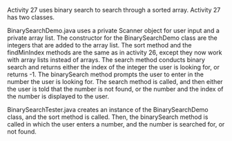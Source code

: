 Activity 27 uses binary search to search through a sorted array. Activity 27 has two classes.

BinarySearchDemo.java uses a private Scanner object for user input and a private array list. The constructor for the BinarySearchDemo class are the integers that are added to the array list. The sort method and the findMinIndex methods are the same as in activity 26, except they now work with array lists instead of arrays. The search method conducts binary search and returns either the index of the integer the user is looking for, or returns -1. The binarySearch method prompts the user to enter in the number the user is looking for. The search method is called, and then either the user is told that the number is not found, or the number and the index of the number is displayed to the user.

BinarySearchTester.java creates an instance of the BinarySearchDemo class, and the sort method is called. Then, the binarySearch method is called in which the user enters a number, and the number is searched for, or not found.
